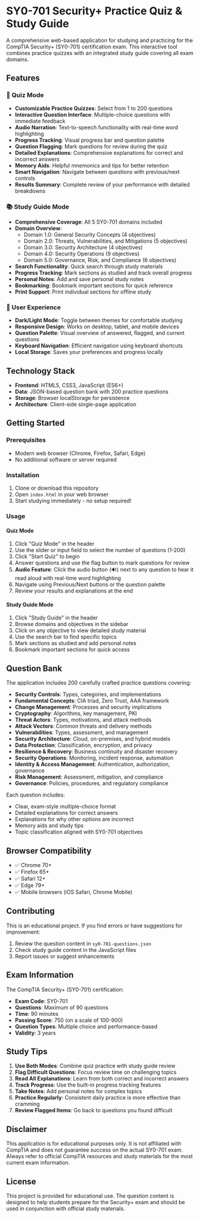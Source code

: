 # SY0-701 Security+ Practice Quiz & Study Guide

A comprehensive web-based application for studying and practicing for the CompTIA Security+ (SY0-701) certification exam. This interactive tool combines practice quizzes with an integrated study guide covering all exam domains.

## Features

### 🎯 Quiz Mode
- **Customizable Practice Quizzes**: Select from 1 to 200 questions
- **Interactive Question Interface**: Multiple-choice questions with immediate feedback
- **Audio Narration**: Text-to-speech functionality with real-time word highlighting
- **Progress Tracking**: Visual progress bar and question palette
- **Question Flagging**: Mark questions for review during the quiz
- **Detailed Explanations**: Comprehensive explanations for correct and incorrect answers
- **Memory Aids**: Helpful mnemonics and tips for better retention
- **Smart Navigation**: Navigate between questions with previous/next controls
- **Results Summary**: Complete review of your performance with detailed breakdowns

### 📚 Study Guide Mode
- **Comprehensive Coverage**: All 5 SY0-701 domains included
- **Domain Overview**: 
  - Domain 1.0: General Security Concepts (4 objectives)
  - Domain 2.0: Threats, Vulnerabilities, and Mitigations (5 objectives)
  - Domain 3.0: Security Architecture (4 objectives)
  - Domain 4.0: Security Operations (9 objectives)
  - Domain 5.0: Governance, Risk, and Compliance (6 objectives)
- **Search Functionality**: Quick search through study materials
- **Progress Tracking**: Mark sections as studied and track overall progress
- **Personal Notes**: Add and save personal study notes
- **Bookmarking**: Bookmark important sections for quick reference
- **Print Support**: Print individual sections for offline study

### 🎨 User Experience
- **Dark/Light Mode**: Toggle between themes for comfortable studying
- **Responsive Design**: Works on desktop, tablet, and mobile devices
- **Question Palette**: Visual overview of answered, flagged, and current questions
- **Keyboard Navigation**: Efficient navigation using keyboard shortcuts
- **Local Storage**: Saves your preferences and progress locally

## Technology Stack

- **Frontend**: HTML5, CSS3, JavaScript (ES6+)
- **Data**: JSON-based question bank with 200 practice questions
- **Storage**: Browser localStorage for persistence
- **Architecture**: Client-side single-page application

## Getting Started

### Prerequisites
- Modern web browser (Chrome, Firefox, Safari, Edge)
- No additional software or server required

### Installation
1. Clone or download this repository
2. Open `index.html` in your web browser
3. Start studying immediately - no setup required!

### Usage

#### Quiz Mode
1. Click "Quiz Mode" in the header
2. Use the slider or input field to select the number of questions (1-200)
3. Click "Start Quiz" to begin
4. Answer questions and use the flag button to mark questions for review
5. **Audio Feature**: Click the audio button (🔊) next to any question to hear it read aloud with real-time word highlighting
6. Navigate using Previous/Next buttons or the question palette
7. Review your results and explanations at the end

#### Study Guide Mode
1. Click "Study Guide" in the header
2. Browse domains and objectives in the sidebar
3. Click on any objective to view detailed study material
4. Use the search bar to find specific topics
5. Mark sections as studied and add personal notes
6. Bookmark important sections for quick access

## Question Bank

The application includes 200 carefully crafted practice questions covering:

- **Security Controls**: Types, categories, and implementations
- **Fundamental Concepts**: CIA triad, Zero Trust, AAA framework
- **Change Management**: Processes and security implications
- **Cryptography**: Algorithms, key management, PKI
- **Threat Actors**: Types, motivations, and attack methods
- **Attack Vectors**: Common threats and delivery methods
- **Vulnerabilities**: Types, assessment, and management
- **Security Architecture**: Cloud, on-premises, and hybrid models
- **Data Protection**: Classification, encryption, and privacy
- **Resilience & Recovery**: Business continuity and disaster recovery
- **Security Operations**: Monitoring, incident response, automation
- **Identity & Access Management**: Authentication, authorization, governance
- **Risk Management**: Assessment, mitigation, and compliance
- **Governance**: Policies, procedures, and regulatory compliance

Each question includes:
- Clear, exam-style multiple-choice format
- Detailed explanations for correct answers
- Explanations for why other options are incorrect
- Memory aids and study tips
- Topic classification aligned with SY0-701 objectives

## Browser Compatibility

- ✅ Chrome 70+
- ✅ Firefox 65+
- ✅ Safari 12+
- ✅ Edge 79+
- ✅ Mobile browsers (iOS Safari, Chrome Mobile)

## Contributing

This is an educational project. If you find errors or have suggestions for improvement:

1. Review the question content in `sy0-701-questions.json`
2. Check study guide content in the JavaScript files
3. Report issues or suggest enhancements

## Exam Information

The CompTIA Security+ (SY0-701) certification:
- **Exam Code**: SY0-701
- **Questions**: Maximum of 90 questions
- **Time**: 90 minutes
- **Passing Score**: 750 (on a scale of 100-900)
- **Question Types**: Multiple choice and performance-based
- **Validity**: 3 years

## Study Tips

1. **Use Both Modes**: Combine quiz practice with study guide review
2. **Flag Difficult Questions**: Focus review time on challenging topics
3. **Read All Explanations**: Learn from both correct and incorrect answers
4. **Track Progress**: Use the built-in progress tracking features
5. **Take Notes**: Add personal notes for complex topics
6. **Practice Regularly**: Consistent daily practice is more effective than cramming
7. **Review Flagged Items**: Go back to questions you found difficult

## Disclaimer

This application is for educational purposes only. It is not affiliated with CompTIA and does not guarantee success on the actual SY0-701 exam. Always refer to official CompTIA resources and study materials for the most current exam information.

## License

This project is provided for educational use. The question content is designed to help students prepare for the Security+ exam and should be used in conjunction with official study materials.
